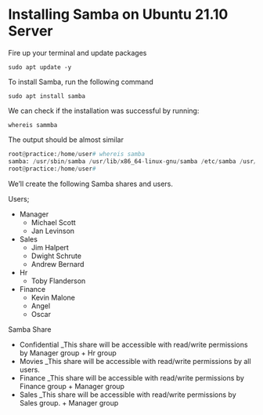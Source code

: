 # Installing Samba on Ubuntu 21.10 Server

Fire up your terminal and update packages

`sudo apt update -y`

To install Samba, run the following command

`sudo apt install samba`

We can check if the installation was successful by running:

`whereis sammba`

The output should be almost similar

```python
root@practice:/home/user# whereis samba
samba: /usr/sbin/samba /usr/lib/x86_64-linux-gnu/samba /etc/samba /usr/share/samba /usr/share/man/man8/samba.8.gz /usr/share/man/man7/samba.7.gz
root@practice:/home/user#
```

We’ll create the following Samba shares and users.

Users;

- Manager
  - Michael Scott
  - Jan Levinson
- Sales
  - Jim Halpert
  - Dwight Schrute
  - Andrew Bernard
- Hr
  - Toby Flanderson
- Finance
  - Kevin Malone
  - Angel
  - Oscar

Samba Share
- Confidential _This share will be accessible with read/write permissions by Manager group + Hr group 
- Movies _This share will be accessible with read/write permissions by all users.
- Finance _This share will be accessible with read/write permissions by Finance group + Manager group
- Sales _This share will be accessible with read/write permissions by Sales group. + Manager group
